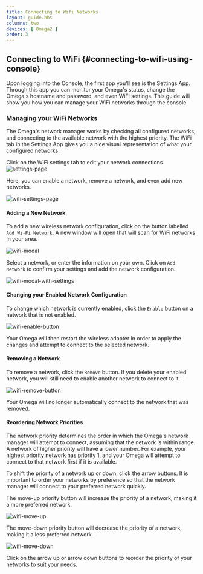 ```yaml
---
title: Connecting to Wifi Networks
layout: guide.hbs
columns: two
devices: [ Omega2 ]
order: 3
---
```



## Connecting to WiFi {#connecting-to-wifi-using-console}

<!-- // TODO: update this after batch 3 or 4 -->
Upon logging into the Console, the first app you'll see is the Settings App. Through this app you can monitor your Omega's status, change the Omega's hostname and password, and even WiFi settings. This guide will show you how you can manage your WiFi networks through the console.

### Managing your WiFi Networks

<!-- // explanation of how wifimanager works (can have many configured networks, and it will connect to the available ) -->

The Omega's network manager works by checking all configured networks, and connecting to the available network with the highest priority. The WiFi tab in the Settings App gives you a nice visual representation of what your configured networks.


Click on the WiFi settings tab to edit your network connections.
![settings-page](https://raw.githubusercontent.com/OnionIoT/Onion-Docs/master/Omega2/Documentation/Get-Started/img/connecting-to-wifi-1-settings-tab.png)

Here, you can enable a network, remove a network, and even add new networks.

![wifi-settings-page](https://raw.githubusercontent.com/OnionIoT/Onion-Docs/master/Omega2/Documentation/Get-Started/img/connecting-to-wifi-2-settings-page.png)



#### Adding a New Network

To add a new wireless network configuration, click on the button labelled `Add Wi-Fi Network`. A new window will open that will scan for WiFi networks in your area.

![wifi-modal](https://raw.githubusercontent.com/OnionIoT/Onion-Docs/master/Omega2/Documentation/Get-Started/img/connecting-to-wifi-3-add-modal.png)

Select a network, or enter the information on your own. Click on `Add Network` to confirm your settings and add the network configuration.

![wifi-modal-with-settings](https://raw.githubusercontent.com/OnionIoT/Onion-Docs/master/Omega2/Documentation/Get-Started/img/connecting-to-wifi-4-add-network.png)



#### Changing your Enabled Network Configuration


To change which network is currently enabled, click the `Enable` button on a network that is not enabled.

![wifi-enable-button](https://raw.githubusercontent.com/OnionIoT/Onion-Docs/master/Omega2/Documentation/Get-Started/img/connecting-to-wifi-5-enable.png)

Your Omega will then restart the wireless adapter in order to apply the changes and attempt to connect to the selected network.


#### Removing a Network

To remove a network, click the `Remove` button. If you delete your enabled network, you will still need to enable another network to connect to it.

![wifi-remove-button](https://raw.githubusercontent.com/OnionIoT/Onion-Docs/master/Omega2/Documentation/Get-Started/img/connecting-to-wifi-6-remove.png)

Your Omega will no longer automatically connect to the network that was removed.

#### Reordering Network Priorities

The network priority determines the order in which the Omega's network manager will attempt to connect, assuming that the network is within range. A network of higher priority will have a lower number. For example, your highest priority network has priority 1, and your Omega will attempt to connect to that network first if it is available.

To shift the priority of a network up or down, click the arrow buttons. It is important to order your networks by preference so that the network manager will connect to your preferred network quickly.

The move-up priority button will increase the priority of a network, making it a more preferred network.

![wifi-move-up](https://raw.githubusercontent.com/OnionIoT/Onion-Docs/master/Omega2/Documentation/Get-Started/img/connecting-to-wifi-7-move-up.png)

The move-down priority button will decrease the priority of a network, making it a less preferred network.

![wifi-move-down](https://raw.githubusercontent.com/OnionIoT/Onion-Docs/master/Omega2/Documentation/Get-Started/img/connecting-to-wifi-8-move-down.png)


Click on the arrow up or arrow down buttons to reorder the priority of your networks to suit your needs.
